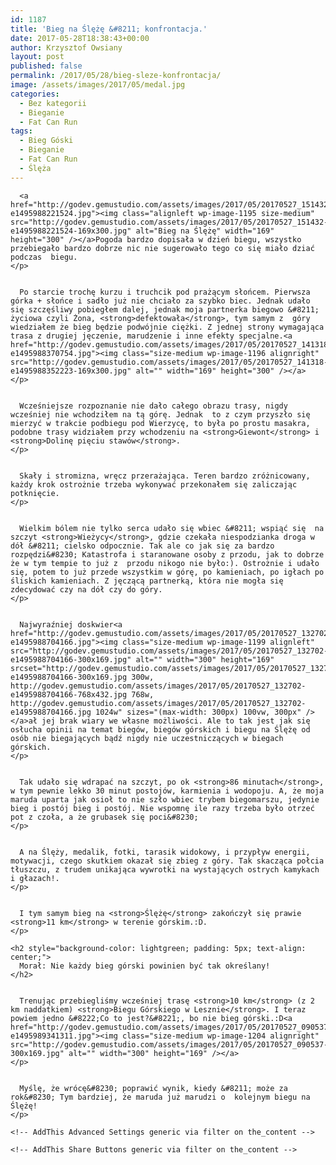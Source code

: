 ```yaml
---
id: 1187
title: 'Bieg na Ślężę &#8211; konfrontacja.'
date: 2017-05-28T18:38:43+00:00
author: Krzysztof Owsiany
layout: post
published: false
permalink: /2017/05/28/bieg-sleze-konfrontacja/
image: /assets/images/2017/05/medal.jpg
categories:
  - Bez kategorii
  - Bieganie
  - Fat Can Run
tags:
  - Bieg Góski
  - Bieganie
  - Fat Can Run
  - Ślęża
---
```

<div id="dslc-theme-content">
  <div id="dslc-theme-content-inner">

      <a href="http://godev.gemustudio.com/assets/images/2017/05/20170527_151432-e1495988221524.jpg"><img class="alignleft wp-image-1195 size-medium" src="http://godev.gemustudio.com/assets/images/2017/05/20170527_151432-e1495988221524-169x300.jpg" alt="Bieg na Ślężę" width="169" height="300" /></a>Pogoda bardzo dopisała w dzień biegu, wszystko przebiegało bardzo dobrze nic nie sugerowało tego co się miało dziać podczas  biegu.
    </p>
    

      Po starcie trochę kurzu i truchcik pod prażącym słońcem. Pierwsza górka + słońce i sadło już nie chciało za szybko biec. Jednak udało się szczęśliwy pobiegłem dalej, jednak moja partnerka biegowo &#8211; życiowa czyli Żona, <strong>defektowała</strong>, tym samym z  góry wiedziałem że bieg będzie podwójnie ciężki. Z jednej strony wymagająca trasa z drugiej jęczenie, marudzenie i inne efekty specjalne.<a href="http://godev.gemustudio.com/assets/images/2017/05/20170527_141318-e1495988370754.jpg"><img class="size-medium wp-image-1196 alignright" src="http://godev.gemustudio.com/assets/images/2017/05/20170527_141318-e1495988352223-169x300.jpg" alt="" width="169" height="300" /></a>
    </p>
    

      Wcześniejsze rozpoznanie nie dało całego obrazu trasy, nigdy wcześniej nie wchodziłem na tą górę. Jednak  to z czym przyszło się mierzyć w trakcie podbiegu pod Wierzycę, to była po prostu masakra, podobne trasy widziałem przy wchodzeniu na <strong>Giewont</strong> i <strong>Dolinę pięciu stawów</strong>.
    </p>
    

      Skały i stromizna, wręcz przerażająca. Teren bardzo zróżnicowany, każdy krok ostrożnie trzeba wykonywać przekonałem się zaliczając potknięcie.
    </p>
    

      Wielkim bólem nie tylko serca udało się wbiec &#8211; wspiąć się  na szczyt <strong>Wieżycy</strong>, gdzie czekała niespodzianka droga w dół &#8211; cielsko odpocznie. Tak ale co jak się za bardzo rozpędzi&#8230; Katastrofa i staranowane osoby z przodu, jak to dobrze że w tym tempie to już z  przodu nikogo nie było:). Ostrożnie i udało się, potem to już przede wszystkim w górę, po kamieniach, po igłach po śliskich kamieniach. Z jęczącą partnerką, która nie mogła się zdecydować czy na dół czy do góry.
    </p>
    

      Najwyraźniej doskwier<a href="http://godev.gemustudio.com/assets/images/2017/05/20170527_132702-e1495988704166.jpg"><img class="size-medium wp-image-1199 alignleft" src="http://godev.gemustudio.com/assets/images/2017/05/20170527_132702-e1495988704166-300x169.jpg" alt="" width="300" height="169" srcset="http://godev.gemustudio.com/assets/images/2017/05/20170527_132702-e1495988704166-300x169.jpg 300w, http://godev.gemustudio.com/assets/images/2017/05/20170527_132702-e1495988704166-768x432.jpg 768w, http://godev.gemustudio.com/assets/images/2017/05/20170527_132702-e1495988704166.jpg 1024w" sizes="(max-width: 300px) 100vw, 300px" /></a>ał jej brak wiary we własne możliwości. Ale to tak jest jak się osłucha opinii na temat biegów, biegów górskich i biegu na Ślężę od osób nie biegających bądź nigdy nie uczestniczących w biegach górskich.
    </p>
    

      Tak udało się wdrapać na szczyt, po ok <strong>86 minutach</strong>, w tym pewnie lekko 30 minut postojów, karmienia i wodopoju. A, że moja maruda uparta jak osioł to nie szło wbiec trybem biegomarszu, jedynie bieg i postój bieg i postój. Nie wspomnę ile razy trzeba było otrzeć pot z czoła, a że grubasek się poci&#8230;
    </p>
    

      A na Ślęży, medalik, fotki, tarasik widokowy, i przypływ energii, motywacji, czego skutkiem okazał się zbieg z góry. Tak skacząca połcia tłuszczu, z trudem unikająca wywrotki na wystających ostrych kamykach i głazach!.
    </p>
    

      I tym samym bieg na <strong>Ślężę</strong> zakończył się prawie <strong>11 km</strong> w terenie górskim.:D.
    </p>
    
    <h2 style="background-color: lightgreen; padding: 5px; text-align: center;">
      Morał: Nie każdy bieg górski powinien być tak określany!
    </h2>
    

      Trenując przebiegliśmy wcześniej trasę <strong>10 km</strong> (z 2 km naddatkiem) <strong>Biegu Górskiego w Lesznie</strong>. I teraz powiem jedno &#8222;Co to jest?&#8221;, bo nie bieg górski.:D<a href="http://godev.gemustudio.com/assets/images/2017/05/20170527_090537-e1495989341311.jpg"><img class="size-medium wp-image-1204 alignright" src="http://godev.gemustudio.com/assets/images/2017/05/20170527_090537-300x169.jpg" alt="" width="300" height="169" /></a>
    </p>
    

      Myślę, że wrócę&#8230; poprawić wynik, kiedy &#8211; może za rok&#8230; Tym bardziej, że maruda już marudzi o  kolejnym biegu na Ślężę!
    </p>
    
    <!-- AddThis Advanced Settings generic via filter on the_content -->
    
    <!-- AddThis Share Buttons generic via filter on the_content -->
  </div>
</div>
